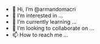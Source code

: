 - 👋 Hi, I’m @armandomacri
- 👀 I’m interested in ...
- 🌱 I’m currently learning ...
- 💞️ I’m looking to collaborate on ...
- 📫 How to reach me ...

<!---
armandomacri/armandomacri is a ✨ special ✨ repository because its `README.md` (this file) appears on your GitHub profile.
You can click the Preview link to take a look at your changes.
--->
